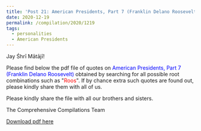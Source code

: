 ```yaml
---
title: 'Post 21: American Presidents, Part 7 (Franklin Delano Roosevelt)'
date: 2020-12-19
permalink: /compilation/2020/1219
tags:
  - personalities
  - American Presidents
---
```

Jay Śhrī Mātājī!

Please find below the pdf file of quotes on <font color="blue">American Presidents, Part 7 (Franklin Delano Roosevelt)</font> obtained by searching for all possible root combinations such as "<font color="red">Roos</font>". If by chance extra such quotes are found out, please kindly share them with all of us.<br>

Please kindly share the file with all our brothers and sisters.  

The Comprehensive Compilations Team

[Download pdf here](http://seven-teams.github.io/files/American_Presidents_Part_7_Franklin_Delano_Roosevelt.pdf)